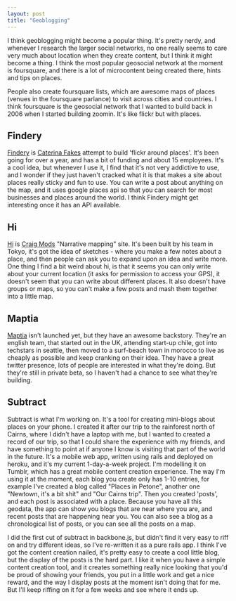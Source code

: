 ```yaml
---
layout: post
title: "Geoblogging"
---
```

 
I think geoblogging might become a popular thing. It's pretty nerdy, and whenever I research the larger social networks, no one really seems to care very much about location when they create content, but I think it might become a thing. I think the most popular geosocial network at the moment is foursquare, and there is a lot of microcontent being created there, hints and tips on places.

People also create foursquare lists, which are awesome maps of places (venues in the foursquare parlance) to visit across cities and countries. I think foursquare is the geosocial network that I wanted to build back in 2006 when I started building zoomin. It's like flickr but with places.

## Findery

[Findery](http://findery.com/) is [Caterina Fakes](http://twitter.com/caterina/) attempt to build 'flickr around places'. It's been going for over a year, and has a bit of funding and about 15 employees. It's a cool idea, but whenever I use it, I find that it's not very addictive to use, and I wonder if they just haven't cracked what it is that makes a site about places really sticky and fun to use. You can write a post about anything on the map, and it uses google places api so that you can search for most businesses and places around the world. I think Findery might get interesting once it has an API available.

## Hi

[Hi](http://sayhi.co/) is [Craig Mods](http://twitter.com/craigmod) "Narrative mapping" site. It's been built by his team in Tokyo, it's got the idea of sketches - where you make a few notes about a place, and then people can ask you to expand upon an idea and write more. One thing I find a bit weird about hi, is that it seems you can only write about your current location (it asks for permission to access your GPS), it doesn't seem that you can write about different places. It also doesn't have groups or maps, so you can't make a few posts and mash them together into a little map.

## Maptia

[Maptia](http://maptia.com/) isn't launched yet, but they have an awesome backstory. They're an english team, that started out in the UK, attending start-up chile, got into techstars in seattle, then moved to a surf-beach town in morocco to live as cheaply as possible and keep cranking on their idea. They have a great twitter presence, lots of people are interested in what they're doing. But they're still in private beta, so I haven't had a chance to see what they're building.

## Subtract

Subtract is what I'm working on. It's a tool for creating mini-blogs about places on your phone. I created it after our trip to the rainforest north of Cairns, where I didn't have a laptop with me, but I wanted to created a record of our trip, so that I could share the experience with my friends, and have something to point at if anyone I know is visiting that part of the world in the future. It's a mobile web app, written using rails and deployed on heroku, and it's my current 1-day-a-week project. I'm modelling it on Tumblr, which has a great mobile content creation experience. The way I'm using it at the moment, each blog you create only has 1-10 entries, for example I've created a blog called "Places in Petone", another one "Newtown, it's a bit shit" and "Our Cairns trip". Then you created 'posts', and each post is associated with a place. Because you have all this geodata, the app can show you blogs that are near where you are, and recent posts that are happening near you. You can also see a blog as a chronological list of posts, or you can see all the posts on a map.

I did the first cut of subtract in backbone.js, but didn't find it very easy to riff on and try different ideas, so I've re-written it as a pure rails app. I think I've got the content creation nailed, it's pretty easy to create a cool little blog, but the display of the posts is the hard part. I like it when you have a simple content creation tool, and it creates something really nice looking that you'd be proud of showing your friends, you put in a little work and get a nice reward, and the way I display posts at the moment isn't doing that for me. But I'll keep riffing on it for a few weeks and see where it ends up.